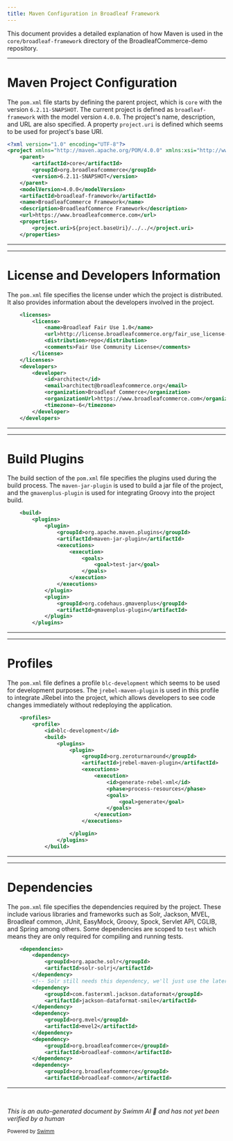 ```yaml
---
title: Maven Configuration in Broadleaf Framework
---
```

This document provides a detailed explanation of how Maven is used in the `core/broadleaf-framework` directory of the BroadleafCommerce-demo repository.

<SwmSnippet path="/core/broadleaf-framework/pom.xml" line="1">

---

# Maven Project Configuration

The `pom.xml` file starts by defining the parent project, which is `core` with the version `6.2.11-SNAPSHOT`. The current project is defined as `broadleaf-framework` with the model version `4.0.0`. The project's name, description, and URL are also specified. A property `project.uri` is defined which seems to be used for project's base URI.

```xml
<?xml version="1.0" encoding="UTF-8"?>
<project xmlns="http://maven.apache.org/POM/4.0.0" xmlns:xsi="http://www.w3.org/2001/XMLSchema-instance" xsi:schemaLocation="http://maven.apache.org/POM/4.0.0 http://maven.apache.org/maven-v4_0_0.xsd">
    <parent>
        <artifactId>core</artifactId>
        <groupId>org.broadleafcommerce</groupId>
        <version>6.2.11-SNAPSHOT</version>
    </parent>
    <modelVersion>4.0.0</modelVersion>
    <artifactId>broadleaf-framework</artifactId>
    <name>BroadleafCommerce Framework</name>
    <description>BroadleafCommerce Framework</description>
    <url>https://www.broadleafcommerce.com</url>
    <properties>
        <project.uri>${project.baseUri}/../../</project.uri>
    </properties>
```

---

</SwmSnippet>

<SwmSnippet path="/core/broadleaf-framework/pom.xml" line="16">

---

# License and Developers Information

The `pom.xml` file specifies the license under which the project is distributed. It also provides information about the developers involved in the project.

```xml
    <licenses>
        <license>
            <name>Broadleaf Fair Use 1.0</name>
            <url>http://license.broadleafcommerce.org/fair_use_license-1.0.txt</url>
            <distribution>repo</distribution>
            <comments>Fair Use Community License</comments>
        </license>
    </licenses>
    <developers>
        <developer>
            <id>architect</id>
            <email>architect@broadleafcommerce.org</email>
            <organization>Broadleaf Commerce</organization>
            <organizationUrl>https://www.broadleafcommerce.com</organizationUrl>
            <timezone>-6</timezone>
        </developer>
    </developers>
```

---

</SwmSnippet>

<SwmSnippet path="/core/broadleaf-framework/pom.xml" line="33">

---

# Build Plugins

The build section of the `pom.xml` file specifies the plugins used during the build process. The `maven-jar-plugin` is used to build a jar file of the project, and the `gmavenplus-plugin` is used for integrating Groovy into the project build.

```xml
    <build>
        <plugins>
            <plugin>
                <groupId>org.apache.maven.plugins</groupId>
                <artifactId>maven-jar-plugin</artifactId>
                <executions>
                    <execution>
                        <goals>
                            <goal>test-jar</goal>
                        </goals>
                    </execution>
                </executions>
            </plugin>
            <plugin>
                <groupId>org.codehaus.gmavenplus</groupId>
                <artifactId>gmavenplus-plugin</artifactId>
            </plugin>
        </plugins>
```

---

</SwmSnippet>

<SwmSnippet path="/core/broadleaf-framework/pom.xml" line="52">

---

# Profiles

The `pom.xml` file defines a profile `blc-development` which seems to be used for development purposes. The `jrebel-maven-plugin` is used in this profile to integrate JRebel into the project, which allows developers to see code changes immediately without redeploying the application.

```xml
    <profiles>
        <profile>
            <id>blc-development</id>
            <build>
                <plugins>
                    <plugin>
                        <groupId>org.zeroturnaround</groupId>
                        <artifactId>jrebel-maven-plugin</artifactId>
                        <executions>
                            <execution>
                                <id>generate-rebel-xml</id>
                                <phase>process-resources</phase>
                                <goals>
                                    <goal>generate</goal>
                                </goals>
                            </execution>
                        </executions>

                    </plugin>
                </plugins>
            </build>
```

---

</SwmSnippet>

<SwmSnippet path="/core/broadleaf-framework/pom.xml" line="75">

---

# Dependencies

The `pom.xml` file specifies the dependencies required by the project. These include various libraries and frameworks such as Solr, Jackson, MVEL, Broadleaf common, JUnit, EasyMock, Groovy, Spock, Servlet API, CGLIB, and Spring among others. Some dependencies are scoped to `test` which means they are only required for compiling and running tests.

```xml
    <dependencies>
        <dependency>
            <groupId>org.apache.solr</groupId>
            <artifactId>solr-solrj</artifactId>
        </dependency>
        <!-- Solr still needs this dependency, we'll just use the later version -->
        <dependency>
            <groupId>com.fasterxml.jackson.dataformat</groupId>
            <artifactId>jackson-dataformat-smile</artifactId>
        </dependency>
        <dependency>
            <groupId>org.mvel</groupId>
            <artifactId>mvel2</artifactId>
        </dependency>
        <dependency>
            <groupId>org.broadleafcommerce</groupId>
            <artifactId>broadleaf-common</artifactId>
        </dependency>
        <dependency>
            <groupId>org.broadleafcommerce</groupId>
            <artifactId>broadleaf-common</artifactId>
```

---

</SwmSnippet>

&nbsp;

*This is an auto-generated document by Swimm AI 🌊 and has not yet been verified by a human*

<SwmMeta version="3.0.0" repo-id="Z2l0aHViJTNBJTNBQnJvYWRsZWFmQ29tbWVyY2UtZGVtbyUzQSUzQWdpbGFkbmF2b3Q=" repo-name="BroadleafCommerce-demo" doc-type="build-tool"><sup>Powered by [Swimm](/)</sup></SwmMeta>
